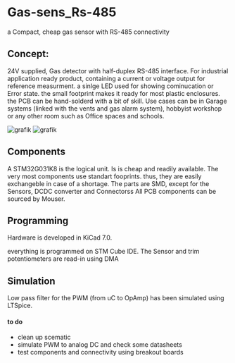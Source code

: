 # Gas-sens_Rs-485
a Compact, cheap gas sensor with RS-485 connectivity

## Concept:
24V supplied, Gas detector with half-duplex RS-485 interface. For industrial application ready product, containing a current or voltage output for reference measurment.
a sinlge LED used for showing cominucation or Error state. the small footprint makes it ready for most plastic enclosures.
the PCB can be hand-solderd with a bit of skill. 
Use cases can be in Garage systems (linked with the vents and gas alarm system), hobbyist workshop or any other room such as Office spaces and schools.

![grafik](https://github.com/Sarbf1/Gas-sens_Rs-485/tree/main/Pictures/3d_Top.PNG)
![grafik](https://github.com/Sarbf1/Gas-sens_Rs-485/tree/main/Pictures/3d_Bottom.PNG)

## Components

A STM32G031K8 is the logical unit. Is is cheap and readily available.
The very most components use standart fooprints. thus, they are easily exchangeble in case of a shortage.
The parts are SMD, except for the Sensors, DCDC converter and Connectorss
All PCB components can be sourced by Mouser.

## Programming
Hardware is developed in KiCad 7.0.

everything is programmed on STM Cube IDE. The Sensor and trim potentiometers are read-in using DMA

## Simulation
Low pass filter for the PWM (from uC to OpAmp) has been simulated using LTSpice.

#### to do
- clean up scematic
- simulate PWM to analog DC and check some datasheets
- test components and connectivity using breakout boards

